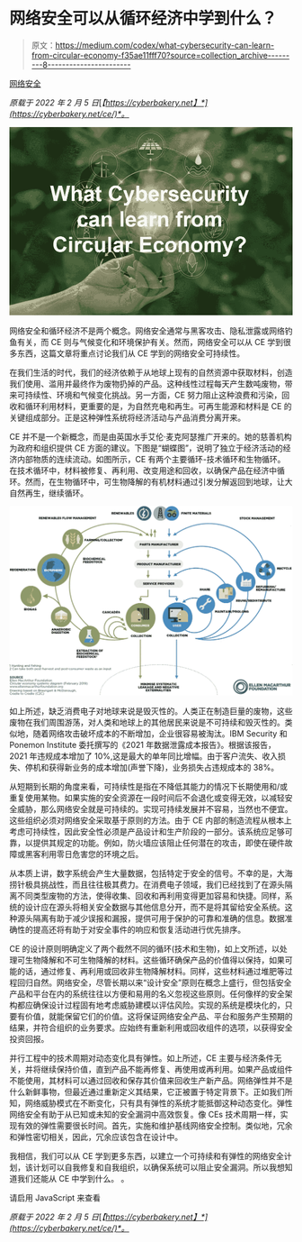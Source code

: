 # 网络安全可以从循环经济中学到什么？

> 原文：<https://medium.com/codex/what-cybersecurity-can-learn-from-circular-economy-f35ae11fff70?source=collection_archive---------8----------------------->

[网络安全](https://cyberbakery.net/tag/cybersecurity/)

*原载于 2022 年 2 月 5 日*[*【https://cyberbakery.net】*](https://cyberbakery.net/ce/)*。*

![](img/e56367c2b72653f5bde19973a3a697b3.png)

网络安全和循环经济不是两个概念。网络安全通常与黑客攻击、隐私泄露或网络钓鱼有关，而 CE 则与气候变化和环境保护有关。然而，网络安全可以从 CE 学到很多东西，这篇文章将重点讨论我们从 CE 学到的网络安全可持续性。

在我们生活的时代，我们的经济依赖于从地球上现有的自然资源中获取材料，创造我们使用、滥用并最终作为废物扔掉的产品。这种线性过程每天产生数吨废物，带来可持续性、环境和气候变化挑战。另一方面，CE 努力阻止这种浪费和污染，回收和循环利用材料，更重要的是，为自然充电和再生。可再生能源和材料是 CE 的关键组成部分。正是这种弹性系统将经济活动与产品消费分离开来。

CE 并不是一个新概念，而是由英国水手艾伦·麦克阿瑟推广开来的。她的慈善机构为政府和组织提供 CE 方面的建议。下图是“蝴蝶图”，说明了独立于经济活动的经济内部物质的连续流动。如图所示，CE 有两个主要循环-技术循环和生物循环。在技术循环中，材料被修复、再利用、改变用途和回收，以确保产品在经济中循环。然而，在生物循环中，可生物降解的有机材料通过引发分解返回到地球，让大自然再生，继续循环。

![](img/b0f6eccce543c6bb2f4bb3c585fabad2.png)

如上所述，缺乏消费电子对地球来说是毁灭性的。人类正在制造巨量的废物，这些废物在我们周围游荡，对人类和地球上的其他居民来说是不可持续和毁灭性的。类似地，随着网络攻击破坏成本的不断增加，企业很容易被淘汰。IBM Security 和 Ponemon Institute 委托撰写的《2021 年数据泄露成本报告》。根据该报告，2021 年违规成本增加了 10%,这是最大的单年同比增幅。由于客户流失、收入损失、停机和获得新业务的成本增加(声誉下降)，业务损失占违规成本的 38%。

从短期到长期的角度来看，可持续性是指在不降低其能力的情况下长期使用和/或重复使用某物。如果实施的安全资源在一段时间后不会退化或变得无效，以减轻安全威胁，那么网络安全就是可持续的。实现可持续发展并不容易，当然也不便宜。这些组织必须对网络安全采取基于原则的方法。由于 CE 内部的制造流程从根本上考虑可持续性，因此安全性必须是产品设计和生产阶段的一部分。该系统应足够可靠，以提供其规定的功能。例如，防火墙应该阻止任何潜在的攻击，即使在硬件故障或黑客利用零日危害您的环境之后。

从本质上讲，数字系统会产生大量数据，包括特定于安全的信号。不幸的是，大海捞针极具挑战性，而且往往极其费力。在消费电子领域，我们已经找到了在源头隔离不同类型废物的方法，使得收集、回收和再利用变得更加容易和快捷。同样，系统的设计应在源头将相关安全数据与其他信息分开，而不是将其留给安全系统。这种源头隔离有助于减少误报和漏报，提供可用于保护的可靠和准确的信息。数据准确性的提高还将有助于对安全事件的响应和恢复活动进行优先排序。

CE 的设计原则明确定义了两个截然不同的循环(技术和生物)，如上文所述，以处理可生物降解和不可生物降解的材料。这些循环确保产品的价值得以保持，如果可能的话，通过修复、再利用或回收非生物降解材料。同样，这些材料通过堆肥等过程回归自然。网络安全，尽管长期以来“设计安全”原则在概念上盛行，但包括安全产品和平台在内的系统往往以方便和易用的名义忽视这些原则。任何像样的安全架构都应确保设计过程固有地考虑威胁建模以评估风险。实现的系统是模块化的，只要有价值，就能保留它们的价值。这将保证网络安全产品、平台和服务产生预期的结果，并符合组织的业务要求。应始终有重新利用或回收组件的选项，以获得安全投资回报。

并行工程中的技术周期对动态变化具有弹性。如上所述，CE 主要与经济条件无关，并将继续保持价值，直到产品不能再修复、再使用或再利用。如果产品或组件不能使用，其材料可以通过回收和保存其价值来回收生产新产品。网络弹性并不是什么新鲜事物，但最近通过重新定义其结果，它正被置于特定背景下。正如我们所知，网络威胁模式在不断变化，只有具有弹性的系统才能抵御这种动态变化。弹性网络安全有助于从已知或未知的安全漏洞中高效恢复。像 CEs 技术周期一样，实现有效的弹性需要很长时间。首先，实施和维护基线网络安全控制。类似地，冗余和弹性密切相关，因此，冗余应该包含在设计中。

我相信，我们可以从 CE 学到更多东西，以建立一个可持续和有弹性的网络安全计划，该计划可以自我修复和自我组织，以确保系统可以阻止安全漏洞。所以我想知道我们还能从 CE 中学到什么。
。

请启用 JavaScript 来查看

*原载于 2022 年 2 月 5 日*[*【https://cyberbakery.net】*](https://cyberbakery.net/ce/)*。*